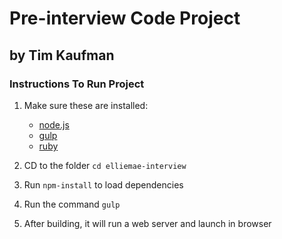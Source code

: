 # Pre-interview Code Project
## by Tim Kaufman

### Instructions To Run Project

1. Make sure these are installed:
	- [node.js](http://nodejs.org/)
	- [gulp](http://gulpjs.com/)
	- [ruby](https://www.ruby-lang.org/en/documentation/installation/)

2. CD to the folder `cd elliemae-interview`
3. Run `npm-install` to load dependencies
4. Run the command `gulp`
5. After building, it will run a web server and launch in browser